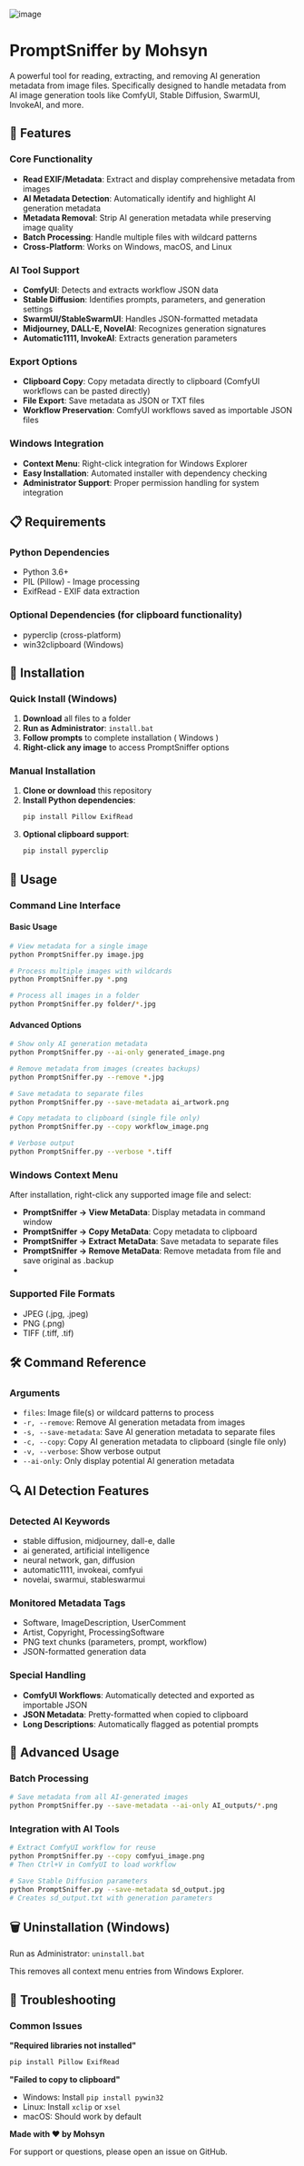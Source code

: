 ![image](https://github.com/user-attachments/assets/075eced3-2556-4ab2-bdd5-0957c3b2103d)

# PromptSniffer by Mohsyn

A powerful tool for reading, extracting, and removing AI generation metadata from image files.
Specifically designed to handle metadata from AI image generation tools like ComfyUI, Stable Diffusion, SwarmUI, InvokeAI, and more.

## 🚀 Features

### Core Functionality
- **Read EXIF/Metadata**: Extract and display comprehensive metadata from images
- **AI Metadata Detection**: Automatically identify and highlight AI generation metadata
- **Metadata Removal**: Strip AI generation metadata while preserving image quality
- **Batch Processing**: Handle multiple files with wildcard patterns
- **Cross-Platform**: Works on Windows, macOS, and Linux

### AI Tool Support
- **ComfyUI**: Detects and extracts workflow JSON data
- **Stable Diffusion**: Identifies prompts, parameters, and generation settings
- **SwarmUI/StableSwarmUI**: Handles JSON-formatted metadata
- **Midjourney, DALL-E, NovelAI**: Recognizes generation signatures
- **Automatic1111, InvokeAI**: Extracts generation parameters

### Export Options
- **Clipboard Copy**: Copy metadata directly to clipboard (ComfyUI workflows can be pasted directly)
- **File Export**: Save metadata as JSON or TXT files
- **Workflow Preservation**: ComfyUI workflows saved as importable JSON files

### Windows Integration
- **Context Menu**: Right-click integration for Windows Explorer
- **Easy Installation**: Automated installer with dependency checking
- **Administrator Support**: Proper permission handling for system integration

## 📋 Requirements

### Python Dependencies
- Python 3.6+ 
- PIL (Pillow) - Image processing
- ExifRead - EXIF data extraction

### Optional Dependencies (for clipboard functionality)
- pyperclip (cross-platform)
- win32clipboard (Windows)

## 🔧 Installation

### Quick Install (Windows)

1. **Download** all files to a folder
2. **Run as Administrator**: `install.bat`
3. **Follow prompts** to complete installation ( Windows )
4. **Right-click any image** to access PromptSniffer options

### Manual Installation

1. **Clone or download** this repository
2. **Install Python dependencies**:
   ```bash
   pip install Pillow ExifRead
   ```
3. **Optional clipboard support**:
   ```bash
   pip install pyperclip
   ```

## 🎯 Usage

### Command Line Interface

#### Basic Usage
```bash
# View metadata for a single image
python PromptSniffer.py image.jpg

# Process multiple images with wildcards
python PromptSniffer.py *.png

# Process all images in a folder
python PromptSniffer.py folder/*.jpg
```

#### Advanced Options
```bash
# Show only AI generation metadata
python PromptSniffer.py --ai-only generated_image.png

# Remove metadata from images (creates backups)
python PromptSniffer.py --remove *.jpg

# Save metadata to separate files
python PromptSniffer.py --save-metadata ai_artwork.png

# Copy metadata to clipboard (single file only)
python PromptSniffer.py --copy workflow_image.png

# Verbose output
python PromptSniffer.py --verbose *.tiff
```

### Windows Context Menu

After installation, right-click any supported image file and select:
- **PromptSniffer → View MetaData**: Display metadata in command window
- **PromptSniffer → Copy MetaData**: Copy metadata to clipboard
- **PromptSniffer → Extract MetaData**: Save metadata to separate files  
- **PromptSniffer → Remove MetaData**: Remove metadata from file and save original as .backup
- 
### Supported File Formats
- JPEG (.jpg, .jpeg)
- PNG (.png)
- TIFF (.tiff, .tif)

## 🛠️ Command Reference

### Arguments
- `files`: Image file(s) or wildcard patterns to process
- `-r, --remove`: Remove AI generation metadata from images
- `-s, --save-metadata`: Save AI generation metadata to separate files
- `-c, --copy`: Copy AI generation metadata to clipboard (single file only)
- `-v, --verbose`: Show verbose output
- `--ai-only`: Only display potential AI generation metadata

## 🔍 AI Detection Features

### Detected AI Keywords
- stable diffusion, midjourney, dall-e, dalle
- ai generated, artificial intelligence
- neural network, gan, diffusion
- automatic1111, invokeai, comfyui
- novelai, swarmui, stableswarmui

### Monitored Metadata Tags
- Software, ImageDescription, UserComment
- Artist, Copyright, ProcessingSoftware
- PNG text chunks (parameters, prompt, workflow)
- JSON-formatted generation data

### Special Handling
- **ComfyUI Workflows**: Automatically detected and exported as importable JSON
- **JSON Metadata**: Pretty-formatted when copied to clipboard
- **Long Descriptions**: Automatically flagged as potential prompts

## 🔧 Advanced Usage

### Batch Processing
```bash
# Save metadata from all AI-generated images
python PromptSniffer.py --save-metadata --ai-only AI_outputs/*.png
```

### Integration with AI Tools
```bash
# Extract ComfyUI workflow for reuse
python PromptSniffer.py --copy comfyui_image.png
# Then Ctrl+V in ComfyUI to load workflow

# Save Stable Diffusion parameters
python PromptSniffer.py --save-metadata sd_output.jpg
# Creates sd_output.txt with generation parameters
```

## 🗑️ Uninstallation (Windows)

Run as Administrator: `uninstall.bat`

This removes all context menu entries from Windows Explorer.

## 🐛 Troubleshooting

### Common Issues

**"Required libraries not installed"**
```bash
pip install Pillow ExifRead
```

**"Failed to copy to clipboard"**
- Windows: Install `pip install pywin32`
- Linux: Install `xclip` or `xsel`
- macOS: Should work by default

**Made with ❤️ by Mohsyn**

For support or questions, please open an issue on GitHub.
